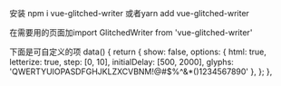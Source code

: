 安装 npm i vue-glitched-writer 或者yarn add vue-glitched-writer

在需要用的页面加import GlitchedWriter from 'vue-glitched-writer'

<script>
export default { 
   components: {
      GlitchedWriter, 
   },
}
</script>


<glitched-writer text="Your Content" preset="nier" :options="options" appear  />

下面是可自定义的项
  data() {
    return {
      show: false,
      options: {
            html: true,
            letterize: true,
            step: [0, 10],
            initialDelay: [500, 2000],
            glyphs: 'QWERTYUIOPASDFGHJKLZXCVBNM!@#$%^&*()1234567890'
         },
    };
  },
    


